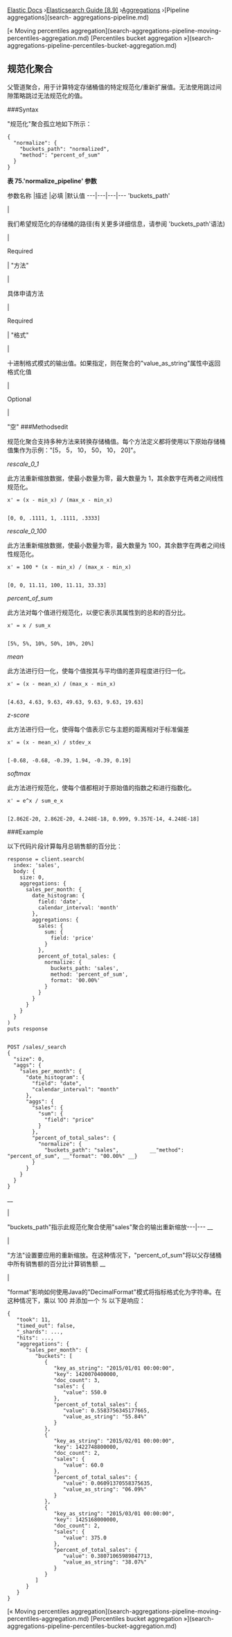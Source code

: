 

[Elastic Docs](/guide/) ›[Elasticsearch Guide [8.9]](index.md)
›[Aggregations](search-aggregations.md) ›[Pipeline aggregations](search-
aggregations-pipeline.md)

[« Moving percentiles aggregation](search-aggregations-pipeline-moving-
percentiles-aggregation.md) [Percentiles bucket aggregation »](search-
aggregations-pipeline-percentiles-bucket-aggregation.md)

## 规范化聚合

父管道聚合，用于计算特定存储桶值的特定规范化/重新扩展值。无法使用跳过间隙策略跳过无法规范化的值。

###Syntax

"规范化"聚合孤立地如下所示：

    
    
    {
      "normalize": {
        "buckets_path": "normalized",
        "method": "percent_of_sum"
      }
    }

**表 75.'normalize_pipeline' 参数**

参数名称 |描述 |必填 |默认值 ---|---|---|--- 'buckets_path'

|

我们希望规范化的存储桶的路径(有关更多详细信息，请参阅 'buckets_path'语法)

|

Required

|   "方法"

|

具体申请方法

|

Required

|   "格式"

|

十进制格式模式的输出值。如果指定，则在聚合的"value_as_string"属性中返回格式化值

|

Optional

|

"空" ###Methodsedit

规范化聚合支持多种方法来转换存储桶值。每个方法定义都将使用以下原始存储桶值集作为示例："[5， 5， 10， 50， 10， 20]"。

_rescale_0_1_

    

此方法重新缩放数据，使最小数量为零，最大数量为 1，其余数字在两者之间线性规范化。

    
    
    x' = (x - min_x) / (max_x - min_x)
    
    
    [0, 0, .1111, 1, .1111, .3333]

_rescale_0_100_

    

此方法重新缩放数据，使最小数量为零，最大数量为 100，其余数字在两者之间线性规范化。

    
    
    x' = 100 * (x - min_x) / (max_x - min_x)
    
    
    [0, 0, 11.11, 100, 11.11, 33.33]

_percent_of_sum_

    

此方法对每个值进行规范化，以便它表示其属性到的总和的百分比。

    
    
    x' = x / sum_x
    
    
    [5%, 5%, 10%, 50%, 10%, 20%]

_mean_

    

此方法进行归一化，使每个值按其与平均值的差异程度进行归一化。

    
    
    x' = (x - mean_x) / (max_x - min_x)
    
    
    [4.63, 4.63, 9.63, 49.63, 9.63, 9.63, 19.63]

_z-score_

    

此方法进行归一化，使得每个值表示它与主题的距离相对于标准偏差

    
    
    x' = (x - mean_x) / stdev_x
    
    
    [-0.68, -0.68, -0.39, 1.94, -0.39, 0.19]

_softmax_

    

此方法进行规范化，使每个值都相对于原始值的指数之和进行指数化。

    
    
    x' = e^x / sum_e_x
    
    
    [2.862E-20, 2.862E-20, 4.248E-18, 0.999, 9.357E-14, 4.248E-18]

###Example

以下代码片段计算每月总销售额的百分比：

    
    
    response = client.search(
      index: 'sales',
      body: {
        size: 0,
        aggregations: {
          sales_per_month: {
            date_histogram: {
              field: 'date',
              calendar_interval: 'month'
            },
            aggregations: {
              sales: {
                sum: {
                  field: 'price'
                }
              },
              percent_of_total_sales: {
                normalize: {
                  buckets_path: 'sales',
                  method: 'percent_of_sum',
                  format: '00.00%'
                }
              }
            }
          }
        }
      }
    )
    puts response
    
    
    POST /sales/_search
    {
      "size": 0,
      "aggs": {
        "sales_per_month": {
          "date_histogram": {
            "field": "date",
            "calendar_interval": "month"
          },
          "aggs": {
            "sales": {
              "sum": {
                "field": "price"
              }
            },
            "percent_of_total_sales": {
              "normalize": {
                "buckets_path": "sales",          __"method": "percent_of_sum", __"format": "00.00%" __}
            }
          }
        }
      }
    }

__

|

"buckets_path"指示此规范化聚合使用"sales"聚合的输出重新缩放---|--- __

|

"方法"设置要应用的重新缩放。在这种情况下，"percent_of_sum"将以父存储桶中所有销售额的百分比计算销售额 __

|

"format"影响如何使用Java的"DecimalFormat"模式将指标格式化为字符串。在这种情况下，乘以 100 并添加一个 _%_ 以下是响应：

    
    
    {
       "took": 11,
       "timed_out": false,
       "_shards": ...,
       "hits": ...,
       "aggregations": {
          "sales_per_month": {
             "buckets": [
                {
                   "key_as_string": "2015/01/01 00:00:00",
                   "key": 1420070400000,
                   "doc_count": 3,
                   "sales": {
                      "value": 550.0
                   },
                   "percent_of_total_sales": {
                      "value": 0.5583756345177665,
                      "value_as_string": "55.84%"
                   }
                },
                {
                   "key_as_string": "2015/02/01 00:00:00",
                   "key": 1422748800000,
                   "doc_count": 2,
                   "sales": {
                      "value": 60.0
                   },
                   "percent_of_total_sales": {
                      "value": 0.06091370558375635,
                      "value_as_string": "06.09%"
                   }
                },
                {
                   "key_as_string": "2015/03/01 00:00:00",
                   "key": 1425168000000,
                   "doc_count": 2,
                   "sales": {
                      "value": 375.0
                   },
                   "percent_of_total_sales": {
                      "value": 0.38071065989847713,
                      "value_as_string": "38.07%"
                   }
                }
             ]
          }
       }
    }

[« Moving percentiles aggregation](search-aggregations-pipeline-moving-
percentiles-aggregation.md) [Percentiles bucket aggregation »](search-
aggregations-pipeline-percentiles-bucket-aggregation.md)

